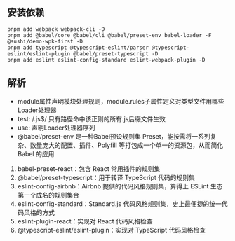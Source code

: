 ## 安装依赖
```shell
pnpm add webpack webpack-cli -D
pnpm add @babel/core @babel/cli @babel/preset-env babel-loader -F @sushi/demo-wpk-first -D
pnpm add typescript @typescript-eslint/parser @typescript-eslint/eslint-plugin @babel/preset-typescript -D
pnpm add eslint eslint-config-standard eslint-webpack-plugin -D
```
## 解析
* module属性声明模块处理规则，module.rules子属性定义对类型文件用哪些Loader处理器
* test: /\.js$/ 只有路径命中该正则的所有.js后缀文件生效
* use: 声明Loader处理器序列
* @babel/preset-env 是一种Babel预设规则集 Preset，能按需将一系列复杂、数量庞大的配置、插件、Polyfill 等打包成一个单一的资源包，从而简化 Babel 的应用
1. babel-preset-react：包含 React 常用插件的规则集
2. @babel/preset-typescript：用于转译 TypeScript 代码的规则集
3. eslint-config-airbnb：Airbnb 提供的代码风格规则集，算得上 ESLint 生态第一个成名的规则集合
4. eslint-config-standard：Standard.js 代码风格规则集，史上最便捷的统一代码风格的方式
5. eslint-plugin-react：实现对 React 代码风格检查
6. @typescript-eslint/eslint-plugin：实现对 TypeScript 代码风格检查

